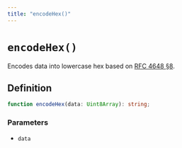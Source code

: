 ```yaml
---
title: "encodeHex()"
---
```


# `encodeHex()`

Encodes data into lowercase hex based on [RFC 4648 §8](https://datatracker.ietf.org/doc/html/rfc4648#section-8).

## Definition

```ts
function encodeHex(data: Uint8Array): string;
```

### Parameters

- `data`